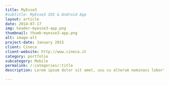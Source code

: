 ```yaml
---
title: MyEsse3
#subtitle: MyEsse3 IOS & Android App
layout: article
date: 2014-07-17
img: header-myesse3-app.png
thumbnail: thumb-myesse3-app.png
alt: image-alt
project-date: January 2015
client: Cineca
client-website: http://www.cineca.it
category: portfolio
subcategory: Mobile
permalink: /:categories/:title
description: Lorem ipsum dolor sit amet, usu cu alterum nominavi lobortis. At duo novum diceret. Tantas apeirian vix et, usu sanctus postulant inciderint ut, populo diceret necessitatibus in vim. Cu eum dicam feugiat noluisse.

---
```

